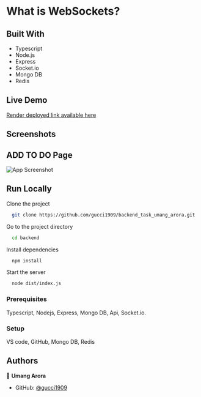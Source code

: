 # What is WebSockets?

>




> 

## Built With

- Typescript
- Node.js
- Express
- Socket.io
- Mongo DB
- Redis

## Live Demo 

[Render deployed link available here]()

## Screenshots
   ## ADD TO DO Page
![App Screenshot](https://i.ibb.co/PQmwwTW/todo-page.png)

## Run Locally

Clone the project

```bash
  git clone https://github.com/gucci1909/backend_task_umang_arora.git
```

Go to the project directory

```bash
  cd backend
```

Install dependencies

```bash
  npm install
```

Start the server

```bash
  node dist/index.js
```



### Prerequisites
Typescript, Nodejs, Express, Mongo DB, Api, Socket.io.

### Setup
VS code,
 GitHub, Mongo DB, Redis 


## Authors

👤 **Umang Arora**

- GitHub: [@gucci1909](https://github.com/gucci1909)
